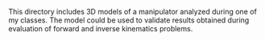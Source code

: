 This directory includes 3D models of a manipulator analyzed during one of my classes. The model could be used to validate results obtained during evaluation of forward and inverse kinematics problems.